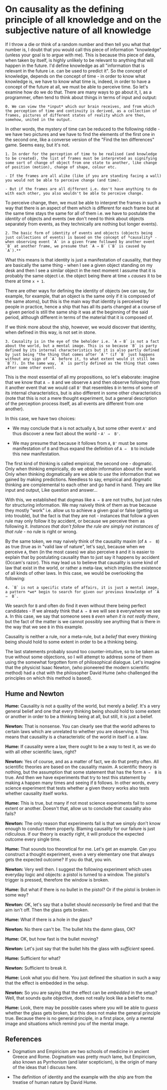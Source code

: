 On causality as the defining principle of all knowledge and on the subjective nature of all knowledge
===

If I throw a die or think of a random number and then tell you what that number is, I doubt that you would call this piece of information "knowledge" (unless your goal is to argue with me). This is because this piece of data, when taken by itself, is highly unlikely to be relevant to anything that will happen in the future. I'd define knowledge as all "information that is relevant in the future i.e. can be used to predict it". So the concept of knowledge, depends on the concept of time - in order to know what knowledge is, we have to know what time is, indeed, in order to have a concept of the future at all, we must be able to perceive time. So let's examine how do we do that. There are many ways to go about it, I, as a programmer, often tend to think about things in terms of input and output:

```
0. We can view the *input* which our brain receives, and from which the perception of time and continuity is derived, as a collection of frames, pictures of different states of reality which are then, somehow, united in the output. 
```

In other words, the mystery of time can be reduced to the following riddle  - we have two pictures and we have to find the elements of the first one in the second one, like a converse version of the "Find the ten differences" game. 
 Seems easy, but it's not.

```
1. In order for the perception of time to be realised (and knowledge to be created), the list of frames must be interpreted as signifying some sort of change of object from one state to another, like change of position (motion), change of shape, colour etc.

- If the frames are all alike (like if you are standing facing a wall) you would not be able to perceive change (and time). 

- But if the frames are all different i.e. don't have anything to do with each other, you also wouldn't be able to perceive change. 

```
To perceive change, then, we must be able to interpret the frames in such a way that there is an aspect of them which is different for each frame but at the same time stays the same for all of them i.e. we have to postulate the *identity* of objects and events (we don't need to think about objects separately from events, as they technically are nothing but longer events).

```
2. The basic form of identity of events and objects (objects being just collections of events) is based on the concept of *causality* - when observing event `A` in a given frame followed by another event `B` at another frame, we presume that `A ⇒ B` (`B` is caused by `A`).**
```

What this means is that identity is just a manifestation of causality, that they are basically the same thing - when I see a given object standing on my desk and then I see a similar object in the next moment I assume that it is probably the same object i.e. the object being there at time `x` *causes* it to be there at time `x + 1`. 

There are other ways for defining the identity of objects (we can say, for example, for example, that an object is the same only if it is composed of the same atoms), but this is the main way that identity is perceived by people in practice, hence a ship that has all its parts changed at a course of a given period is still the same ship it was at the beginning of the said period, although different in terms of the material that it is composed of.

If we think more about the ship, however, we would discover that identity, when defined in this way, is not set in stone.

```
3. Causality is in the eye of the beholder i.e. `A ⇒ B` is not a fact about the world, but a mental image. This is so because `B` is party defined by its internal characteristics but it is also partly defined by just being "the thing that comes after `A`" (if `B` just happens without any sign of `A` before it, to what extent would it still be `B`?). In the same way, `A` is partly defined as the thing that comes after some other event.
```

This is the most essential of all my propositions, so let's elaborate: imagine that we know that `A ⇒ B` and we observe `A` and then observe following from it another event that we would call `B'` that resembles `B` in terms of some of its internal characteristics, but is also different in some other characteristics (note that this is not a mere thought experiment, but a general description of the perception process itself, as all events are different from one another). 

In this case, we have two choices:

- We may conclude that `A` is not actually `A`, but some other event `A'` and thus discover a new fact about the world - `A' ⇒  B'`.

- We may presume that because it follows from `A`, `B'` must be some manifestation of `B` and thus expand the definition of `A ⇒  B` to include this new manifestation.

The first kind of thinking is called empirical, the second one - dogmatic. Only when thinking empirically, do we *obtain* information about the world. Only when thinking dogmatically are we able to *use* the information that we gained by making predictions. Needless to say, empirical and dogmatic thinking are complemental to each other and go hand in hand. They are like input and output, Like question and answer...

With this, we established that dogmas like `A ⇒ B` are not truths, but just rules for structuring information. We may naively think of them as true because they mostly "work" i.e. allow us to achieve a given goal or false (getting us into trouble), but the fact is that they are not - instances that follow a given rule may only follow it by accident, or because we perceive them as following it. *Instances that don't follow the rule are simply not instances of that rule* - no rule is right or wrong.  

By the same token, we may naively think of the causality maxim (of `A ⇒  B`) as true (true as in "valid law of nature", let's say), because when we perceive `A`, then (in the most cases) we also perceive `B` and it is easier to explain that by postulating causality than to just say it happens by accident (Occam's razor). This may lead us to believe that causality is some kind of law that exist in the world, or rather a meta-law, which implies the existence of all kinds of other laws. In this case, we would be overlooking the following:

```
4. `B` is not a specific state of affairs, it is just a mental image, a pattern *we* begin to search for given our previous knowledge of `A ⇒  B`.
```

We search for `B` and often do find it even without there being perfect candidates - If we already think that `A ⇒ B` we will see `B` everywhere we see `A`. In this case, we say that someone sees `B` *even when it is not really there*, but the fact of the matter is we cannot possibly see anything that *is* there in the way that we see `B` in this example. 

Causality is neither a rule, nor a meta-rule, but a *belief* that every thinking being should hold to some extent in order to be a thinking being. 

The last statements probably sound too counter-intuitive, so to be taken as true without some objections, so I will attempt to address some of them using the somewhat forgotten form of philosophical dialogue. Let's imagine that the physicist Isaac Newton, (who pioneered the modern scientific method) had a chat with the philosopher David Hume (who challenged the principles on which this method is based).

Hume and Newton
---

**Hume:** Causality is not a quality of the world, but merely a *belief*. It's a very general belief and one that every thinking being should hold to some extent or another in order to be a thinking being at all, but still, it is just a belief.

**Newton:** That is nonsense. You can clearly see that the world adheres to certain laws which are unrelated to whether you are observing it. This means that causality is a characteristic of the world in itself i.e. a law.

**Hume:** If causality were a law, there ought to be a way to test it, as we do with all other scientific laws, right? 

**Newton:** Yes of course, and as a matter of fact, we do that pretty often. All scientific theories are based on the causality maxim. A scientific theory is nothing, but the assumption that some statement that has the form `A ⇒  B` is true. And then we have experiments that try to test this statement by making `A` happen many times and seeing if `B` follows. In other words, every science experiment that tests whether a given theory works also tests whether causality itself works.

**Hume:** This is true, but many if not most science experiments fail to some extent or another. Doesn't that, allow us to conclude that causality also fails?

**Newton:** The only reason that experiments fail is that we simply don't know enough to conduct them properly. Blaming causality for our failure is just ridiculous. If our theory is exactly right, it will produce the expected outcome every single time.

**Hume:** That sounds too theoretical for me. Let's get an example. Can you construct a thought experiment, even a very elementary one that always gets the expected outcome? If you do that, you win.

**Newton:** Very well then. I suggest the following experiment which uses everyday logic and objects: a pistol is turned to a window. The pistol's trigger is pressed, therefore the window is broken.

**Hume:** But what if there is no bullet in the pistol? Or if the pistol is broken in some way? 

**Newton:** OK, let's say that a bullet should *necessarily* be fired and that the aim isn't off. Then the glass gets broken.

**Hume:** What if there is a hole in the glass? 

**Newton:** No there can't be. The bullet hits the damn glass, OK?

**Hume:** OK, but how fast is the bullet moving?

**Newton:** Let's just say that the bullet hits the glass with *sufficient* speed. 

**Hume:** Sufficient for what? 

**Newton:** Sufficient to break it.

**Hume:** Look what you did here. You just defined the situation in such a way that the effect is embedded in the setup.

**Newton:** So you are saying that the effect can be *embedded* in the setup? Well, that sounds quite objective, does not really look like a belief to me.

**Hume:** Look, there may be possible cases where you will be able to *guess* whether the glass gets broken, but this does not make the general principle true. Because there is no general principle, in a first place, only a mental image and situations which remind you of the mental image. 


References
---

- Dogmatism and Empiricism are two schools of medicine in ancient Greece and Rome. Dogmatism was pretty much lame, but Empiricism, also known as Pyrrhonism (and later scepticism), is the origin of many of the ideas that I discuss here.

- The definition of identity and the example with the ship are from the treatise of human nature by David Hume.
